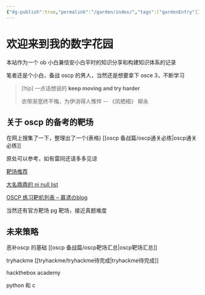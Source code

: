 ```yaml
---
{"dg-publish":true,"permalink":"/garden/index/","tags":["gardenEntry"]}
---
```



# 欢迎来到我的数字花园

本站作为一个 ob 小白兼信安小白平时的知识分享和构建知识体系的记录

笔者还是个小白，备战 oscp 的男人，当然还是想要拿下 osce 3，不断学习


> [!tip] 一点话想说的
> **keep moving and try harder**
> 
> 衣带渐宽终不悔，为伊消得人憔悴        --  《凤栖梧》 柳永

## 关于 oscp 的备考的靶场

在网上搜集了一下，整理出了一个(表格) [[oscp 备战篇/oscp通关必练\|oscp通关必练]]

原处可以参考，如有雷同还请多多见谅

[靶场推荐](https://www.offsec.fun/target/)

[大名鼎鼎的 nj null list](https://docs.google.com/spreadsheets/u/1/d/1dwSMIAPIam0PuRBkCiDI88pU3yzrqqHkDtBngUHNCw8/htmlview)

[OSCP 练习靶机列表 – 慕鸢のblog](https://www.muyuanhuck.cn/archives/810)

当然还有官方靶场 pg 靶场，接近真题难度

## 未来策略
恶补oscp 的基础 [[oscp 备战篇/oscp靶场汇总\|oscp靶场汇总]]

tryhackme [[tryhackme/tryhackme待完成\|tryhackme待完成]]

hackthebox academy

python 和 c

[^1]: 
